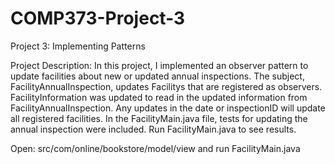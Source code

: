 # COMP373-Project-3
Project 3: Implementing Patterns

Project Description:
In this project, I implemented an observer pattern to update facilities about new or updated annual inspections. The subject, FacilityAnnualInspection, updates Facilitys that are registered as observers. FacilityInformation was updated to read in the updated information from FacilityAnnualInspection. Any updates in the date or inspectionID will update all registered facilities. In the FacilityMain.java file, tests for updating the annual inspection were included. Run FacilityMain.java to see results. 

Open: src/com/online/bookstore/model/view and run FacilityMain.java
